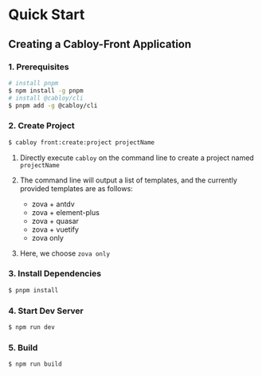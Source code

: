 # Quick Start

## Creating a Cabloy-Front Application

### 1. Prerequisites

```bash
# install pnpm
$ npm install -g pnpm
# install @cabloy/cli
$ pnpm add -g @cabloy/cli
```

### 2. Create Project

```bash
$ cabloy front:create:project projectName
```

1. Directly execute `cabloy` on the command line to create a project named `projectName`
2. The command line will output a list of templates, and the currently provided templates are as follows:

   - zova + antdv
   - zova + element-plus
   - zova + quasar
   - zova + vuetify
   - zova only

3. Here, we choose `zova only`

### 3. Install Dependencies

```bash
$ pnpm install
```

### 4. Start Dev Server

```bash
$ npm run dev
```

### 5. Build

```bash
$ npm run build
```
